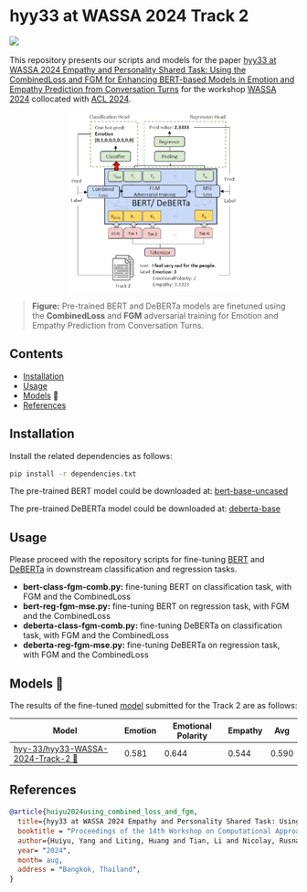 # hyy33 at WASSA 2024 Track 2
![](https://img.shields.io/badge/Python-3.10-brightgreen.svg)

This repository presents our scripts and models for the paper
[hyy33 at WASSA 2024 Empathy and Personality Shared Task: Using the CombinedLoss and FGM for Enhancing BERT-based Models in Emotion and Empathy Prediction from Conversation Turns]()
for the workshop [WASSA 2024](https://workshop-wassa.github.io/) collocated with [ACL 2024](https://2024.aclweb.org/).


<p align="center">
    <img src="data/model.png" width="300"/>
</p>

> **Figure:** Pre-trained BERT and DeBERTa models are finetuned using the **CombinedLoss** and **FGM** adversarial training for Emotion and Empathy Prediction from Conversation Turns.


## Contents
* [Installation](#scripts)
* [Usage](#scripts)
* [Models](#scripts) 🤗 
* [References](#scripts)

## Installation

Install the related dependencies as follows:

```bash
pip install -r dependencies.txt
```

The pre-trained BERT model could be downloaded at:
[bert-base-uncased](https://huggingface.co/google-bert/bert-base-uncased) 

The pre-trained DeBERTa model could be downloaded at:
[deberta-base](https://huggingface.co/microsoft/deberta-base) 

## Usage
Please proceed with the repository scripts for fine-tuning [BERT](https://arxiv.org/abs/1810.04805) and [DeBERTa](https://arxiv.org/abs/2006.03654) in downstream classification and regression tasks.

* **bert-class-fgm-comb.py:**  fine-tuning BERT on classification task, with FGM and the CombinedLoss
* **bert-reg-fgm-mse.py:**  fine-tuning BERT on regression task, with FGM and the CombinedLoss
* **deberta-class-fgm-comb.py:**  fine-tuning DeBERTa on classification task, with FGM and the CombinedLoss
* **deberta-reg-fgm-mse.py:**  fine-tuning DeBERTa on regression task, with FGM and the CombinedLoss

## Models 🤗 
The results of the fine-tuned [model](https://huggingface.co/hyy-33/hyy33-WASSA-2024-Track-2/tree/main) submitted for the Track 2 are as follows:

| Model | Emotion | Emotional Polarity | Empathy | Avg |
|-------|---------|--------------------|---------|-----|
|[hyy-33/hyy33-WASSA-2024-Track-2 🤗](https://huggingface.co/hyy-33/hyy33-WASSA-2024-Track-2/tree/main)       |0.581|0.644| 0.544|0.590|


## References

```bibtex
@article{huiyu2024using_combined_loss_and_fgm,
  title={hyy33 at WASSA 2024 Empathy and Personality Shared Task: Using the CombinedLoss and FGM for Enhancing BERT-based Models in Emotion and Empathy Prediction from Conversation Turns},
  booktitle = "Proceedings of the 14th Workshop on Computational Approaches to Subjectivity, Sentiment, {\&} Social Media Analysis"
  author={Huiyu, Yang and Liting, Huang and Tian, Li and Nicolay, Rusnachenko and Huizhi, Liang},
  year= "2024",
  month= aug,
  address = "Bangkok, Thailand",
}
```
